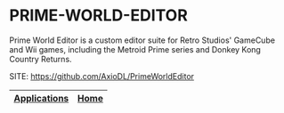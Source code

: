 # PRIME-WORLD-EDITOR

 Prime World Editor is a custom editor suite for Retro Studios'
 GameCube and Wii games, including the Metroid Prime series and
 Donkey Kong Country Returns.
 
 SITE: https://github.com/AxioDL/PrimeWorldEditor

 | [Applications](https://portable-linux-apps.github.io/apps.html) | [Home](https://portable-linux-apps.github.io)
 | --- | --- |

